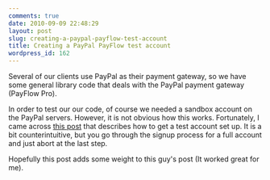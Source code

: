 ```yaml
---
comments: true
date: 2010-09-09 22:48:29
layout: post
slug: creating-a-paypal-payflow-test-account
title: Creating a PayPal PayFlow test account
wordpress_id: 162
---
```


Several of our clients use PayPal as their payment gateway, so we have some general library code that deals with the PayPal payment gateway (PayFlow Pro).

In order to test our our code, of course we needed a sandbox account on the PayPal servers. However, it is not obvious how this works. Fortunately, I came across [this post](http://www.richardcastera.com/2009/10/13/how-to-create-a-sandbox-paypal-payflow-account/) that describes how to get a test account set up. It is a bit counterintuitive, but you go through the signup process for a full account and just abort at the last step.

Hopefully this post adds some weight to this guy's post (It worked great for me).
